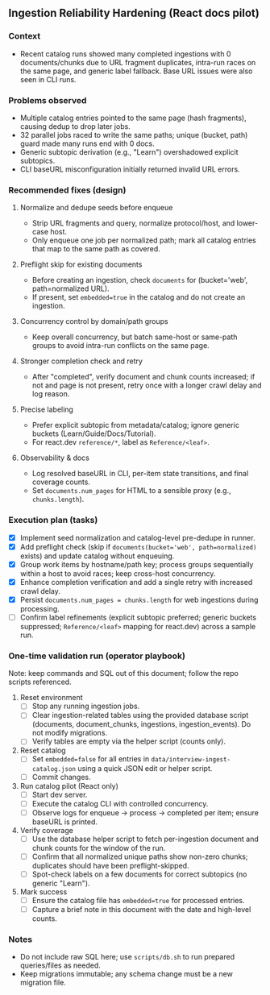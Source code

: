 ## Ingestion Reliability Hardening (React docs pilot)

### Context

- Recent catalog runs showed many completed ingestions with 0 documents/chunks due to URL fragment duplicates, intra-run races on the same page, and generic label fallback. Base URL issues were also seen in CLI runs.

### Problems observed

- Multiple catalog entries pointed to the same page (hash fragments), causing dedup to drop later jobs.
- 32 parallel jobs raced to write the same paths; unique (bucket, path) guard made many runs end with 0 docs.
- Generic subtopic derivation (e.g., "Learn") overshadowed explicit subtopics.
- CLI baseURL misconfiguration initially returned invalid URL errors.

### Recommended fixes (design)

1) Normalize and dedupe seeds before enqueue
   - Strip URL fragments and query, normalize protocol/host, and lower-case host.
   - Only enqueue one job per normalized path; mark all catalog entries that map to the same path as covered.

2) Preflight skip for existing documents
   - Before creating an ingestion, check `documents` for (bucket='web', path=normalized URL).
   - If present, set `embedded=true` in the catalog and do not create an ingestion.

3) Concurrency control by domain/path groups
   - Keep overall concurrency, but batch same-host or same-path groups to avoid intra-run conflicts on the same page.

4) Stronger completion check and retry
   - After "completed", verify document and chunk counts increased; if not and page is not present, retry once with a longer crawl delay and log reason.

5) Precise labeling
   - Prefer explicit subtopic from metadata/catalog; ignore generic buckets (Learn/Guide/Docs/Tutorial).
   - For react.dev `reference/*`, label as `Reference/<leaf>`.

6) Observability & docs
   - Log resolved baseURL in CLI, per-item state transitions, and final coverage counts.
   - Set `documents.num_pages` for HTML to a sensible proxy (e.g., `chunks.length`).

### Execution plan (tasks)

- [x] Implement seed normalization and catalog-level pre-dedupe in runner.
- [x] Add preflight check (skip if `documents(bucket='web', path=normalized)` exists) and update catalog without enqueuing.
- [x] Group work items by hostname/path key; process groups sequentially within a host to avoid races; keep cross-host concurrency.
- [x] Enhance completion verification and add a single retry with increased crawl delay.
- [x] Persist `documents.num_pages = chunks.length` for web ingestions during processing.
- [ ] Confirm label refinements (explicit subtopic preferred; generic buckets suppressed; `Reference/<leaf>` mapping for react.dev) across a sample run.

### One-time validation run (operator playbook)

Note: keep commands and SQL out of this document; follow the repo scripts referenced.

1) Reset environment
   - [ ] Stop any running ingestion jobs.
   - [ ] Clear ingestion-related tables using the provided database script (documents, document_chunks, ingestions, ingestion_events). Do not modify migrations.
   - [ ] Verify tables are empty via the helper script (counts only).

2) Reset catalog
   - [ ] Set `embedded=false` for all entries in `data/interview-ingest-catalog.json` using a quick JSON edit or helper script.
   - [ ] Commit changes.

3) Run catalog pilot (React only)
   - [ ] Start dev server.
   - [ ] Execute the catalog CLI with controlled concurrency.
   - [ ] Observe logs for enqueue → process → completed per item; ensure baseURL is printed.

4) Verify coverage
   - [ ] Use the database helper script to fetch per-ingestion document and chunk counts for the window of the run.
   - [ ] Confirm that all normalized unique paths show non-zero chunks; duplicates should have been preflight-skipped.
   - [ ] Spot-check labels on a few documents for correct subtopics (no generic "Learn").

5) Mark success
   - [ ] Ensure the catalog file has `embedded=true` for processed entries.
   - [ ] Capture a brief note in this document with the date and high-level counts.

### Notes

- Do not include raw SQL here; use `scripts/db.sh` to run prepared queries/files as needed.
- Keep migrations immutable; any schema change must be a new migration file.



